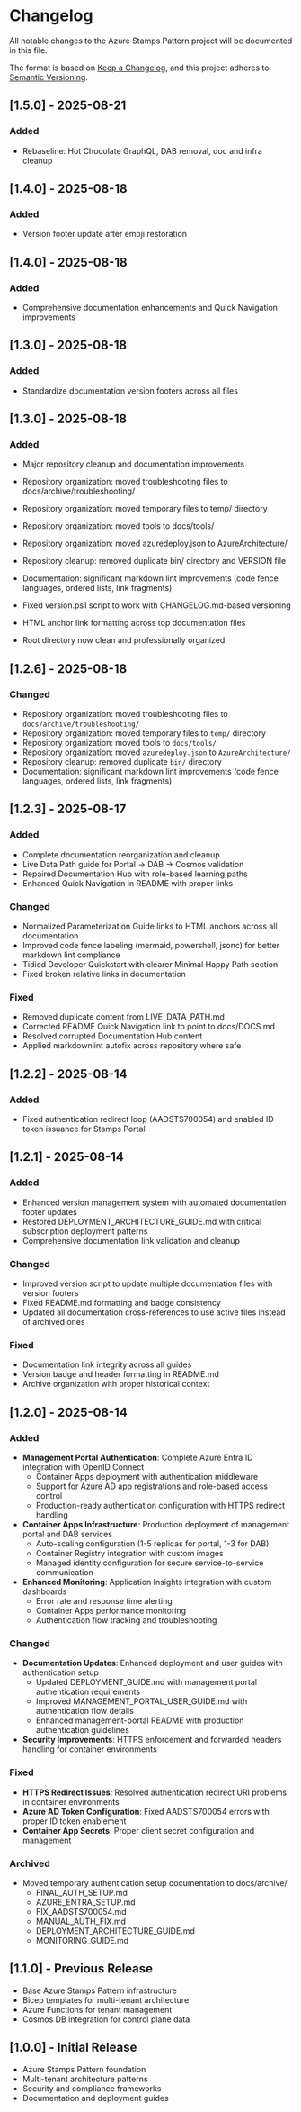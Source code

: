 # Changelog

All notable changes to the Azure Stamps Pattern project will be documented in this file.

The format is based on [Keep a Changelog](https://keepachangelog.com/en/1.0.0/), and this project adheres to [Semantic Versioning](https://semver.org/spec/v2.0.0.html).






## [1.5.0] - 2025-08-21

### Added
- Rebaseline: Hot Chocolate GraphQL, DAB removal, doc and infra cleanup
## [1.4.0] - 2025-08-18

### Added
- Version footer update after emoji restoration
## [1.4.0] - 2025-08-18

### Added
- Comprehensive documentation enhancements and Quick Navigation improvements
## [1.3.0] - 2025-08-18

### Added
- Standardize documentation version footers across all files
## [1.3.0] - 2025-08-18

### Added
- Major repository cleanup and documentation improvements

- Repository organization: moved troubleshooting files to docs/archive/troubleshooting/
- Repository organization: moved temporary files to temp/ directory
- Repository organization: moved tools to docs/tools/  
- Repository organization: moved azuredeploy.json to AzureArchitecture/
- Repository cleanup: removed duplicate bin/ directory and VERSION file
- Documentation: significant markdown lint improvements (code fence languages, ordered lists, link fragments)
- Fixed version.ps1 script to work with CHANGELOG.md-based versioning
- HTML anchor link formatting across top documentation files
- Root directory now clean and professionally organized
## [1.2.6] - 2025-08-18

### Changed

- Repository organization: moved troubleshooting files to `docs/archive/troubleshooting/`
- Repository organization: moved temporary files to `temp/` directory  
- Repository organization: moved tools to `docs/tools/`
- Repository organization: moved `azuredeploy.json` to `AzureArchitecture/`
- Repository cleanup: removed duplicate `bin/` directory
- Documentation: significant markdown lint improvements (code fence languages, ordered lists, link fragments)

## [1.2.3] - 2025-08-17

### Added

- Complete documentation reorganization and cleanup
- Live Data Path guide for Portal → DAB → Cosmos validation  
- Repaired Documentation Hub with role-based learning paths
- Enhanced Quick Navigation in README with proper links

### Changed

- Normalized Parameterization Guide links to HTML anchors across all documentation
- Improved code fence labeling (mermaid, powershell, jsonc) for better markdown lint compliance
- Tidied Developer Quickstart with clearer Minimal Happy Path section
- Fixed broken relative links in documentation

### Fixed

- Removed duplicate content from LIVE_DATA_PATH.md
- Corrected README Quick Navigation link to point to docs/DOCS.md
- Resolved corrupted Documentation Hub content
- Applied markdownlint autofix across repository where safe

## [1.2.2] - 2025-08-14

### Added

- Fixed authentication redirect loop (AADSTS700054) and enabled ID token issuance for Stamps Portal

## [1.2.1] - 2025-08-14

### Added

- Enhanced version management system with automated documentation footer updates
- Restored DEPLOYMENT_ARCHITECTURE_GUIDE.md with critical subscription deployment patterns
- Comprehensive documentation link validation and cleanup

### Changed

- Improved version script to update multiple documentation files with version footers
- Fixed README.md formatting and badge consistency
- Updated all documentation cross-references to use active files instead of archived ones

### Fixed

- Documentation link integrity across all guides
- Version badge and header formatting in README.md
- Archive organization with proper historical context

## [1.2.0] - 2025-08-14

### Added

- **Management Portal Authentication**: Complete Azure Entra ID integration with OpenID Connect
  - Container Apps deployment with authentication middleware
  - Support for Azure AD app registrations and role-based access control
  - Production-ready authentication configuration with HTTPS redirect handling
- **Container Apps Infrastructure**: Production deployment of management portal and DAB services
  - Auto-scaling configuration (1-5 replicas for portal, 1-3 for DAB)
  - Container Registry integration with custom images
  - Managed identity configuration for secure service-to-service communication
- **Enhanced Monitoring**: Application Insights integration with custom dashboards
  - Error rate and response time alerting
  - Container Apps performance monitoring
  - Authentication flow tracking and troubleshooting

### Changed

- **Documentation Updates**: Enhanced deployment and user guides with authentication setup
  - Updated DEPLOYMENT_GUIDE.md with management portal authentication requirements
  - Improved MANAGEMENT_PORTAL_USER_GUIDE.md with authentication flow details
  - Enhanced management-portal README with production authentication guidelines
- **Security Improvements**: HTTPS enforcement and forwarded headers handling for container environments

### Fixed

- **HTTPS Redirect Issues**: Resolved authentication redirect URI problems in container environments
- **Azure AD Token Configuration**: Fixed AADSTS700054 errors with proper ID token enablement
- **Container App Secrets**: Proper client secret configuration and management

### Archived

- Moved temporary authentication setup documentation to docs/archive/
  - FINAL_AUTH_SETUP.md
  - AZURE_ENTRA_SETUP.md  
  - FIX_AADSTS700054.md
  - MANUAL_AUTH_FIX.md
  - DEPLOYMENT_ARCHITECTURE_GUIDE.md
  - MONITORING_GUIDE.md

## [1.1.0] - Previous Release

- Base Azure Stamps Pattern infrastructure
- Bicep templates for multi-tenant architecture
- Azure Functions for tenant management
- Cosmos DB integration for control plane data

## [1.0.0] - Initial Release

- Azure Stamps Pattern foundation
- Multi-tenant architecture patterns
- Security and compliance frameworks
- Documentation and deployment guides





